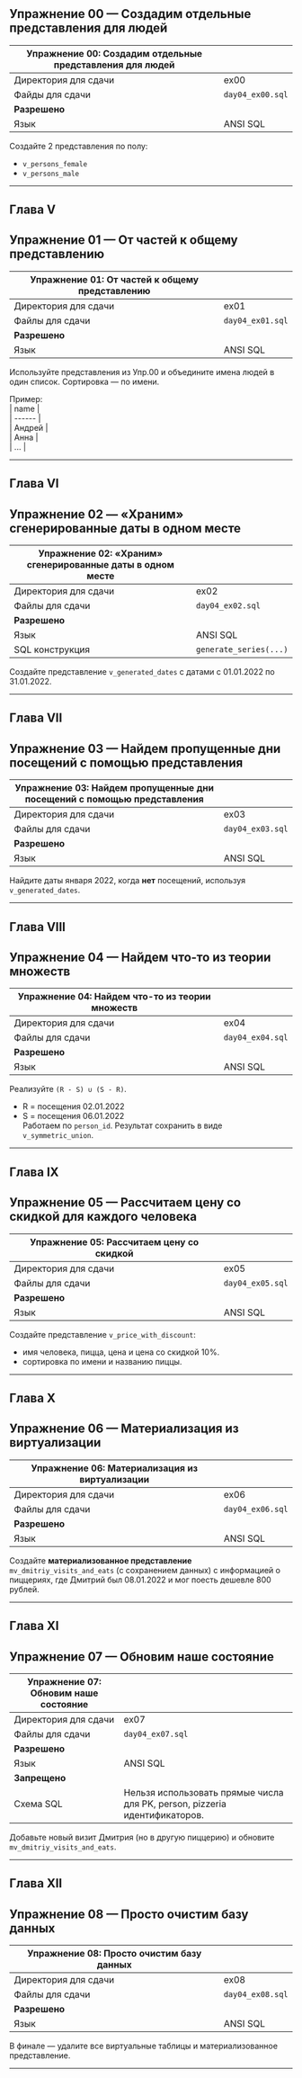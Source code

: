 # 

## Упражнение 00 — Создадим отдельные представления для людей

| Упражнение 00: Создадим отдельные представления для людей |                  |
| --------------------------------------------------------- | ---------------- |
| Директория для сдачи                                      | ex00             |
| Файды для сдачи                                           | `day04_ex00.sql` |
| **Разрешено**                                             |                  |
| Язык                                                      | ANSI SQL         |

Создайте 2 представления по полу:  

- `v_persons_female`  
- `v_persons_male`  

---

## Глава V

## Упражнение 01 — От частей к общему представлению

| Упражнение 01: От частей к общему представлению |                  |
| ----------------------------------------------- | ---------------- |
| Директория для сдачи                            | ex01             |
| Файлы для сдачи                                 | `day04_ex01.sql` |
| **Разрешено**                                   |                  |
| Язык                                            | ANSI SQL         |

Используйте представления из Упр.00 и объедините имена людей в один список. Сортировка — по имени.  

Пример:  
| name |  
| ------ |  
| Андрей |  
| Анна |  
| ... |  

---

## Глава VI

## Упражнение 02 — «Храним» сгенерированные даты в одном месте

| Упражнение 02: «Храним» сгенерированные даты в одном месте |                        |
| ---------------------------------------------------------- | ---------------------- |
| Директория для сдачи                                       | ex02                   |
| Файлы для сдачи                                            | `day04_ex02.sql`       |
| **Разрешено**                                              |                        |
| Язык                                                       | ANSI SQL               |
| SQL конструкция                                            | `generate_series(...)` |

Создайте представление `v_generated_dates` с датами с 01.01.2022 по 31.01.2022.  

---

## Глава VII

## Упражнение 03 — Найдем пропущенные дни посещений с помощью представления

| Упражнение 03: Найдем пропущенные дни посещений с помощью представления |                  |
| ----------------------------------------------------------------------- | ---------------- |
| Директория для сдачи                                                    | ex03             |
| Файлы для сдачи                                                         | `day04_ex03.sql` |
| **Разрешено**                                                           |                  |
| Язык                                                                    | ANSI SQL         |

Найдите даты января 2022, когда **нет** посещений, используя `v_generated_dates`.  

---

## Глава VIII

## Упражнение 04 — Найдем что-то из теории множеств

| Упражнение 04: Найдем что-то из теории множеств |                  |
| ----------------------------------------------- | ---------------- |
| Директория для сдачи                            | ex04             |
| Файлы для сдачи                                 | `day04_ex04.sql` |
| **Разрешено**                                   |                  |
| Язык                                            | ANSI SQL         |

Реализуйте `(R - S) ∪ (S - R)`.  

- R = посещения 02.01.2022  
- S = посещения 06.01.2022  
  Работаем по `person_id`. Результат сохранить в виде `v_symmetric_union`.  

---

## Глава IX

## Упражнение 05 — Рассчитаем цену со скидкой для каждого человека

| Упражнение 05: Рассчитаем цену со скидкой |                  |
| ----------------------------------------- | ---------------- |
| Директория для сдачи                      | ex05             |
| Файлы для сдачи                           | `day04_ex05.sql` |
| **Разрешено**                             |                  |
| Язык                                      | ANSI SQL         |

Создайте представление `v_price_with_discount`:  

- имя человека, пицца, цена и цена со скидкой 10%.  
- сортировка по имени и названию пиццы.  

---

## Глава X

## Упражнение 06 — Материализация из виртуализации

| Упражнение 06: Материализация из виртуализации |                  |
| ---------------------------------------------- | ---------------- |
| Директория для сдачи                           | ex06             |
| Файлы для сдачи                                | `day04_ex06.sql` |
| **Разрешено**                                  |                  |
| Язык                                           | ANSI SQL         |

Создайте **материализованное представление** `mv_dmitriy_visits_and_eats` (с сохранением данных) с информацией о пиццериях, где Дмитрий был 08.01.2022 и мог поесть дешевле 800 рублей.  

---

## Глава XI

## Упражнение 07 — Обновим наше состояние

| Упражнение 07: Обновим наше состояние |                                                                            |
| ------------------------------------- | -------------------------------------------------------------------------- |
| Директория для сдачи                  | ex07                                                                       |
| Файлы для сдачи                       | `day04_ex07.sql`                                                           |
| **Разрешено**                         |                                                                            |
| Язык                                  | ANSI SQL                                                                   |
| **Запрещено**                         |                                                                            |
| Схема SQL                             | Нельзя использовать прямые числа для PK, person, pizzeria идентификаторов. |

Добавьте новый визит Дмитрия (но в другую пиццерию) и обновите `mv_dmitriy_visits_and_eats`.  

---

## Глава XII

## Упражнение 08 — Просто очистим базу данных

| Упражнение 08: Просто очистим базу данных |                  |
| ----------------------------------------- | ---------------- |
| Директория для сдачи                      | ex08             |
| Файлы для сдачи                           | `day04_ex08.sql` |
| **Разрешено**                             |                  |
| Язык                                      | ANSI SQL         |

В финале — удалите все виртуальные таблицы и материализованное представление.  

---
